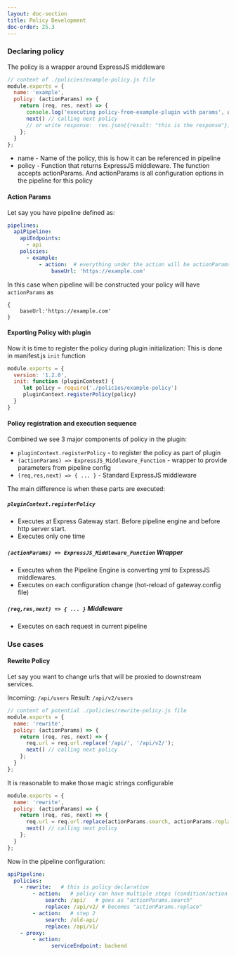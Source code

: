 ```yaml
---
layout: doc-section
title: Policy Development
doc-order: 25.3
---
```


### Declaring policy

The policy is a wrapper around ExpressJS middleware

```js
// content of ./policies/example-policy.js file
module.exports = {
  name: 'example',
  policy: (actionParams) => {
    return (req, res, next) => {
      console.log('executing policy-from-example-plugin with params', actionParams);
      next() // calling next policy
      // or write response:  res.json({result: "this is the response"})
    };
  }
};
```

- name - Name of the policy, this is how it can be referenced in pipeline
- policy - Function that returns ExpressJS middleware. The function accepts actionParams. And actionParams is all configuration options in the pipeline for this policy

#### Action Params
Let say you have pipeline defined as:
```yml
pipelines:
  apiPipeline:
    apiEndpoints:
      - api
    policies:
      - example:
          - action:  # everything under the action will be actionParams
              baseUrl: 'https://example.com'
```
In this case when pipeline will be constructed your policy will have `actionParams` as
```
{
    baseUrl:'https://example.com'
}
```
#### Exporting Policy with plugin
Now it is time to register the policy during plugin initialization:
This is done in manifest.js `init` function
```js
module.exports = {
  version: '1.2.0',
  init: function (pluginContext) {
     let policy = require('./policies/example-policy')
     pluginContext.registerPolicy(policy)
  }
}
```
#### Policy registration and execution sequence

Combined we see 3 major components of policy in the plugin:
- `pluginContext.registerPolicy` - to register the policy as part of plugin
- `(actionParams) => ExpressJS_Middleware_Function` - wrapper to provide parameters from pipeline config
- `(req,res,next) => { ... }` - Standard ExpressJS middleware

The main difference is when these parts are executed:

##### `pluginContext.registerPolicy`
- Executes at Express Gateway start. Before pipeline engine and before http server start.
- Executes only one time

##### `(actionParams) => ExpressJS_Middleware_Function` Wrapper
- Executes when the Pipeline Engine is converting yml to ExpressJS middlewares.
- Executes on each configuration change (hot-reload of gateway.config file)

##### `(req,res,next) => { ... }` Middleware
- Executes on each request in current pipeline

### Use cases

#### Rewrite Policy 
Let say you want to change urls that will be proxied to downstream services. 

Incoming: `/api/users`
Result: `/api/v2/users`
```js
// content of potential ./policies/rewrite-policy.js file
module.exports = {
  name: 'rewrite',
  policy: (actionParams) => {
    return (req, res, next) => {
      req.url = req.url.replace('/api/', '/api/v2/');
      next() // calling next policy
    };
  }
};
```
It is reasonable to make those magic strings configurable 
```js
module.exports = {
  name: 'rewrite',
  policy: (actionParams) => {
    return (req, res, next) => {
      req.url = req.url.replace(actionParams.search, actionParams.replace);
      next() // calling next policy
    };
  }
};
```
Now in the pipeline configuration:
```yml
apiPipeline:
  policies:
    - rewrite:   # this is policy declaration
        - action:   # policy can have multiple steps (condition/action pairs) 
            search: /api/   # goes as "actionParams.search"
            replace: /api/v2/ # becomes "actionParams.replace"
        - action:   # step 2 
            search: /old-api/
            replace: /api/v1/ 
    - proxy:
        - action:
              serviceEndpoint: backend
```
